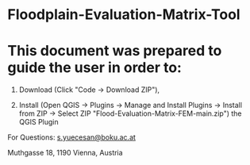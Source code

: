 # Floodplain-Evaluation-Matrix-Tool

# This document was prepared to guide the user in order to:

1) Download (Click "Code -> Download ZIP"), 

2) Install  (Open QGIS -> Plugins -> Manage and Install Plugins -> Install from ZIP -> Select ZIP "Flood-Evaluation-Matrix-FEM-main.zip") the QGIS Plugin

For Questions:
s.yuecesan@boku.ac.at

Muthgasse 18, 1190 Vienna, Austria
